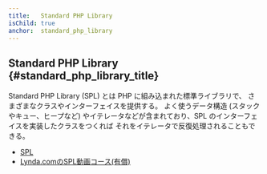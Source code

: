 ```yaml
---
title:   Standard PHP Library
isChild: true
anchor:  standard_php_library
---
```


## Standard PHP Library {#standard_php_library_title}

Standard PHP Library (SPL) とは PHP に組み込まれた標準ライブラリで、
さまざまなクラスやインターフェイスを提供する。
よく使うデータ構造 (スタックやキュー、ヒープなど)
やイテレータなどが含まれており、SPL のインターフェイスを実装したクラスをつくれば
それをイテレータで反復処理されることもできる。

* [SPL][spl]
* [Lynda.comのSPL動画コース(有償)][spllynda]


[spl]: http://php.net/book.spl
[spllynda]: http://www.lynda.com/PHP-tutorials/Up-Running-Standard-PHP-Library/175038-2.html
